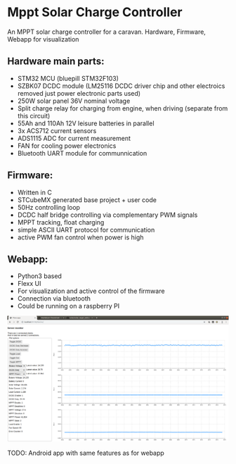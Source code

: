 # Mppt Solar Charge Controller

An MPPT solar charge controller for a caravan.
Hardware, Firmware, Webapp for visualization

## Hardware main parts:
 - STM32 MCU (bluepill STM32F103)
 - SZBK07 DCDC module (LM25116 DCDC driver chip and other electroics removed just power electronic parts used)
 - 250W solar panel 36V nominal voltage
 - Split charge relay for charging from engine, when driving (separate from this circuit)
 - 55Ah and 110Ah 12V leisure batteries in parallel
 - 3x ACS712 current sensors
 - ADS1115 ADC for current measurement
 - FAN for cooling power electronics
 - Bluetooth UART module for communnication

## Firmware:
- Written in C
- STCubeMX generated base project + user code
- 50Hz controlling loop
- DCDC half bridge controlling via complementary PWM signals
- MPPT tracking, float charging
- simple ASCII UART protocol for communication
- active PWM fan control when power is high

## Webapp:
- Python3 based
- Flexx UI
- For visualization and active control of the firmware
- Connection via bluetooth
- Could be running on a raspberry PI

![alt text](https://github.com/szbeni/solar/raw/master/res/solar_webapp.png "Webapp")


TODO:
Android app with same features as for webapp

